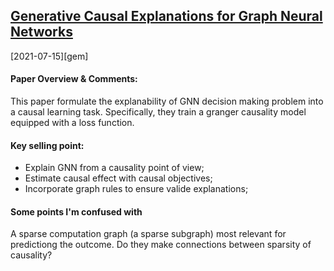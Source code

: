 ﻿## [Generative Causal Explanations for Graph Neural Networks](https://arxiv.org/abs/2104.06643)

[2021-07-15][gem]

#### Paper Overview & Comments:
This paper formulate the explanability of GNN decision making problem into a causal learning task. Specifically, they train a granger causality model equipped with a loss function. 

#### Key selling point: 
- Explain GNN from a causality point of view;
- Estimate causal effect with causal objectives;
- Incorporate graph rules to ensure valide explanations;

#### Some points I'm confused with
 A sparse computation graph (a sparse subgraph) most relevant for predictiong the outcome. Do they make connections between sparsity of causality?

